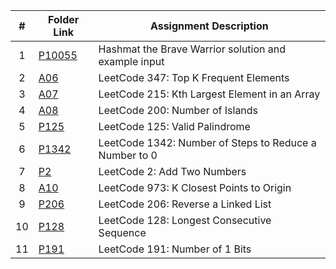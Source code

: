 |  #  | Folder Link | Assignment Description |
| :-: | ----------- | ---------------------- |
|  1  | [P10055](./P10055/) | Hashmat the Brave Warrior solution and example input |
|  2  | [A06](./A06/) | LeetCode 347: Top K Frequent Elements |
|  3  | [A07](./A07/) | LeetCode 215: Kth Largest Element in an Array |
|  4  | [A08](./A08/) | LeetCode 200: Number of Islands |
|  5  | [P125](./P125/) | LeetCode 125: Valid Palindrome |
|  6  | [P1342](./P1342/) | LeetCode 1342: Number of Steps to Reduce a Number to 0 |
|  7  | [P2](./P2/) | LeetCode 2: Add Two Numbers |
|  8  | [A10](./A10/) | LeetCode 973: K Closest Points to Origin |
|  9  | [P206](./P206/) | LeetCode 206: Reverse a Linked List |
| 10  | [P128](./P128/) | LeetCode 128: Longest Consecutive Sequence |
| 11  | [P191](./P191/) | LeetCode 191: Number of 1 Bits |